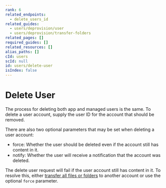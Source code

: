 ```yaml
---
rank: 6
related_endpoints:
  - delete_users_id
related_guides:
  - users/deprovision/user
  - users/deprovision/transfer-folders
related_pages: []
required_guides: []
related_resources: []
alias_paths: []
cId: users
scId: null
id: users/delete-user
isIndex: false
---
```

# Delete User

The process for deleting both app and managed users is the same. To delete a
user account, supply the user ID for the account that should be
removed.

<Samples id="delete_users_id">

</Samples>

There are also two optional parameters that may be set when deleting a user
account:

* force: Whether the user should be deleted even if the account still has
  content in it.
* notify: Whether the user will receive a notification that the account was
  deleted.

<Message type="notice">

The delete user request will fail if the user account still has content in
it. To resolve this, either
[transfer all files or folders](g://users/deprovision/transfer-folders)
to another account or use the optional `force` parameter.

</Message>
